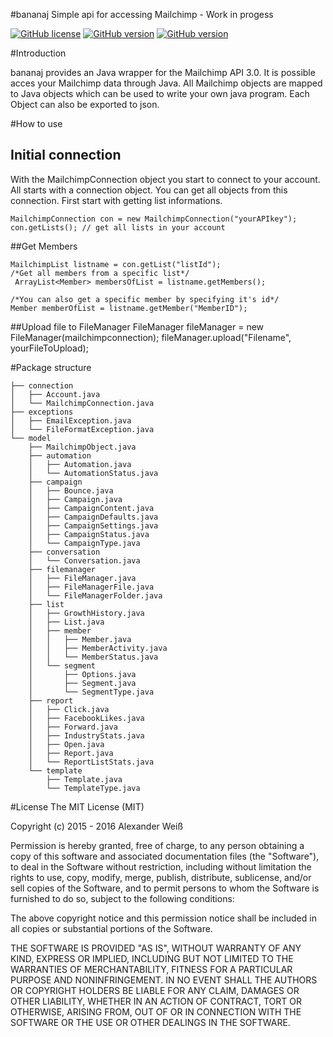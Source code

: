#bananaj
Simple api for accessing Mailchimp - Work in progess

[![GitHub license](https://img.shields.io/badge/license-MIT-lightgrey.svg)](https://raw.githubusercontent.com/gr4h4n/mailchimpwrapper/master/license.md)
[![GitHub version](https://img.shields.io/badge/version-v1.0.0--alpha-orange.svg)](https://github.com/gr4h4n/mailchimpwrapper/releases/tag/v1.0.0-alpha)
[![GitHub version](https://img.shields.io/badge/coverage-40%25-FFEB3B.svg)](https://github.com/gr4h4n/mailchimpwrapper)



#Introduction

bananaj provides an Java wrapper for the Mailchimp API 3.0. It is possible acces your Mailchimp data through Java. All Mailchimp objects are mapped to Java objects which can be used to write your own java program. Each Object can also be exported to json.

#How to use
## Initial connection
With the MailchimpConnection object you start to connect to your account. All starts with a connection object. 
You can get all objects from this connection. First start with getting list informations.

```
MailchimpConnection con = new MailchimpConnection("yourAPIkey");
con.getLists(); // get all lists in your account
```
    
##Get Members
```
MailchimpList listname = con.getList("listId");
/*Get all members from a specific list*/
 ArrayList<Member> membersOfList = listname.getMembers();
```
```
/*You can also get a specific member by specifying it's id*/
Member memberOfList = listname.getMember("MemberID");
```

##Upload file to FileManager
        FileManager fileManager = new FileManager(mailchimpconnection);
        fileManager.upload("Filename", yourFileToUpload);

#Package structure
```
├── connection
│   ├── Account.java
│   └── MailchimpConnection.java
├── exceptions
│   ├── EmailException.java
│   └── FileFormatException.java
└── model
    ├── MailchimpObject.java
    ├── automation
    │   ├── Automation.java
    │   └── AutomationStatus.java
    ├── campaign
    │   ├── Bounce.java
    │   ├── Campaign.java
    │   ├── CampaignContent.java
    │   ├── CampaignDefaults.java
    │   ├── CampaignSettings.java
    │   ├── CampaignStatus.java
    │   └── CampaignType.java
    ├── conversation
    │   └── Conversation.java
    ├── filemanager
    │   ├── FileManager.java
    │   ├── FileManagerFile.java
    │   └── FileManagerFolder.java
    ├── list
    │   ├── GrowthHistory.java
    │   ├── List.java
    │   ├── member
    │   │   ├── Member.java
    │   │   ├── MemberActivity.java
    │   │   └── MemberStatus.java
    │   └── segment
    │       ├── Options.java
    │       ├── Segment.java
    │       └── SegmentType.java
    ├── report
    │   ├── Click.java
    │   ├── FacebookLikes.java
    │   ├── Forward.java
    │   ├── IndustryStats.java
    │   ├── Open.java
    │   ├── Report.java
    │   └── ReportListStats.java
    └── template
        ├── Template.java
        └── TemplateType.java
```


#License
The MIT License (MIT)

Copyright (c) 2015 - 2016 Alexander Weiß

Permission is hereby granted, free of charge, to any person obtaining a copy
of this software and associated documentation files (the "Software"), to deal
in the Software without restriction, including without limitation the rights
to use, copy, modify, merge, publish, distribute, sublicense, and/or sell
copies of the Software, and to permit persons to whom the Software is
furnished to do so, subject to the following conditions:

The above copyright notice and this permission notice shall be included in all
copies or substantial portions of the Software.

THE SOFTWARE IS PROVIDED "AS IS", WITHOUT WARRANTY OF ANY KIND, EXPRESS OR
IMPLIED, INCLUDING BUT NOT LIMITED TO THE WARRANTIES OF MERCHANTABILITY,
FITNESS FOR A PARTICULAR PURPOSE AND NONINFRINGEMENT. IN NO EVENT SHALL THE
AUTHORS OR COPYRIGHT HOLDERS BE LIABLE FOR ANY CLAIM, DAMAGES OR OTHER
LIABILITY, WHETHER IN AN ACTION OF CONTRACT, TORT OR OTHERWISE, ARISING FROM,
OUT OF OR IN CONNECTION WITH THE SOFTWARE OR THE USE OR OTHER DEALINGS IN THE
SOFTWARE.
